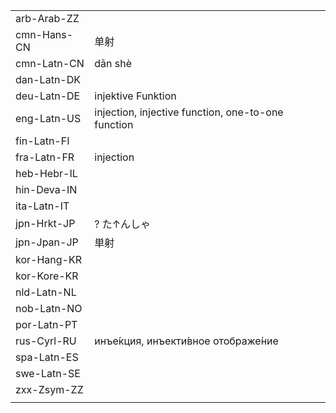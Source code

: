 | | | |
|-|-|-|
| arb-Arab-ZZ |  |  |
| cmn-Hans-CN | 单射 |  |
| cmn-Latn-CN | dān shè |  |
| dan-Latn-DK |  |  |
| deu-Latn-DE | injektive Funktion |  |
| eng-Latn-US | injection, injective function, one-to-one function |  |
| fin-Latn-FI |  |  |
| fra-Latn-FR | injection |  |
| heb-Hebr-IL |  |  |
| hin-Deva-IN |  |  |
| ita-Latn-IT |  |  |
| jpn-Hrkt-JP | ? た↑んしゃ |  |
| jpn-Jpan-JP | 単射 |  |
| kor-Hang-KR |  |  |
| kor-Kore-KR |  |  |
| nld-Latn-NL |  |  |
| nob-Latn-NO |  |  |
| por-Latn-PT |  |  |
| rus-Cyrl-RU | инъе́кция, инъекти́вное отображе́ние |  |
| spa-Latn-ES |  |  |
| swe-Latn-SE |  |  |
| zxx-Zsym-ZZ |  |  |
|  |  |  |
